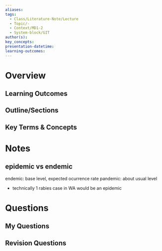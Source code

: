 ```yaml
---
aliases: 
tags:
  - Class/Literature-Note/Lecture
  - Topic/-
  - Context/MD1-2
  - System-block/GIT
author(s): 
key_concepts: 
presentation-datetime: 
learning-outcomes:
---
```



# Overview
## Learning Outcomes

## Outline/Sections

## Key Terms & Concepts


# Notes

## epidemic vs endemic
endemic: base level, expected ocurrence rate
pandemic: about usual level
- technically 1 rabies case in WA would be an epidemic 
# Questions

## My Questions
## Revision Questions




